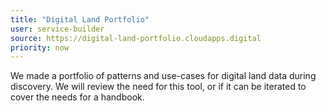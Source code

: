 ```yaml
---
title: "Digital Land Portfolio"
user: service-builder
source: https://digital-land-portfolio.cloudapps.digital
priority: now
---
```


We made a portfolio of patterns and use-cases for digital land data during discovery. We will review the need for this tool, or if it can be iterated to cover the needs for a handbook.